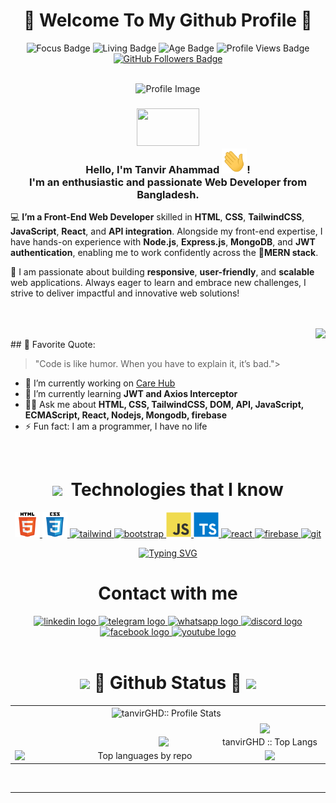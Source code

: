 <h1 align="center">💫 Welcome To My Github Profile 💫</h1>

<div align="center">
  <img src="https://img.shields.io/badge/focus-FullStack-critical" alt="Focus Badge" />
  <img src="https://img.shields.io/badge/living-Dhaka-3c9" alt="Living Badge" />
  <img src="https://img.shields.io/badge/age-22-blueviolet" alt="Age Badge" />
  <img src="https://komarev.com/ghpvc/?username=tanvirGHD&label=Profile%20views&color=0e75b6&style=flat" alt="Profile Views Badge" />
  <a href="https://github.com/tanvirGHD">
    <img src="https://img.shields.io/github/followers/tanvirGHD?label=Follow&style=social" alt="GitHub Followers Badge" />
  </a>
</div>
</br>

<p align="center">
  <img src="https://i.ibb.co/wNKHk33/tanvir-2.png" alt="Profile Image" width="full" />
</p>
<!-- === === === === === === === === === === === === === === -->
<!-- ✦✦✦ -->
<div>
  <h3 align="center">
    <!--Bd flag-->
    <img src="https://bestanimations.com/media/bangladesh/1932860375bangladesh-flag-waving-gif-animation-6.gif#.Y7aWtlAZZRY.link" width="100px" height="60px"/> 
    <br/> 
    Hello, I'm Tanvir Ahammad <img src="https://raw.githubusercontent.com/ABSphreak/ABSphreak/master/gifs/Hi.gif" width="40px" height="40px">! 
    <br/> 
    I'm an enthusiastic and passionate Web Developer from Bangladesh.
  </h3>

  <div align="left" text-align= "justify">

💻 **I’m a Front-End Web Developer** skilled in **HTML**, **CSS**, **TailwindCSS**, **JavaScript**, **React**, and **API integration**. Alongside my front-end expertise, I have hands-on experience with **Node.js**, **Express.js**, **MongoDB**, and **JWT authentication**, enabling me to work confidently across the **🎯MERN stack**.  

🚀 I am passionate about building **responsive**, **user-friendly**, and **scalable** web applications. Always eager to learn and embrace new challenges, I strive to deliver impactful and innovative web solutions!
  </div>
  <br />
<div>

<!-- === === === === === === === === === === === === === === -->

<br />

<!-- right side img -->
<img align='right' height='180'  src='https://user-images.githubusercontent.com/113727503/211640671-ad9fe273-eccd-472c-b563-aadbf7410b16.gif'>

<br />

<div>
<!-- left side section -->
## 📖 Favorite Quote:
  
> "Code is like humor. When you have to explain it, it’s bad."> 
- 🔭 I’m currently working on [Care Hub](https://carehub-peoject.web.app)
- 🎯 I’m currently learning **JWT and Axios Interceptor**
- 👨‍💻 Ask me about **HTML, CSS, TailwindCSS, DOM, API, JavaScript, ECMAScript, React, Nodejs, Mongodb,  firebase**
- ⚡ Fun fact: I am a programmer, I have no life
</div>

<!-- === === === === === === Technologies that I know === === === === === === === -->

<br/>

<h1 align="center">
  <img src = "https://media2.giphy.com/media/QssGEmpkyEOhBCb7e1/giphy.gif?cid=ecf05e47a0n3gi1bfqntqmob8g9aid1oyj2wr3ds3mg700bl&rid=giphy.gif" width='50'/>
  &nbsp;Technologies that I know
</h1>

<p align="center">
  <a href="https://www.w3.org/html/" target="_blank" rel="noreferrer"> 
  <img src="https://raw.githubusercontent.com/devicons/devicon/master/icons/html5/html5-original-wordmark.svg" alt="html5" width="40" height="40"/> 
  </a> 
  <a href="https://www.w3schools.com/css/" target="_blank" rel="noreferrer"> 
  <img src="https://raw.githubusercontent.com/devicons/devicon/master/icons/css3/css3-original-wordmark.svg" alt="css3" width="40" height="40"/> 
  </a> 
  <a href="https://tailwindcss.com/" target="_blank" rel="noreferrer"> 
  <img src="https://www.vectorlogo.zone/logos/tailwindcss/tailwindcss-icon.svg" alt="tailwind" width="40" height="40"/> 
  </a> 
  <a href="https://getbootstrap.com" target="_blank" rel="noreferrer"> 
  <img src="https://i.ibb.co/6BRCwLQ/bootstrap.png" alt="bootstrap" width="40" height="40"/> 
  </a> 
  <a href="https://developer.mozilla.org/en-US/docs/Web/JavaScript" target="_blank" rel="noreferrer"> 
  <img src="https://raw.githubusercontent.com/devicons/devicon/master/icons/javascript/javascript-original.svg" alt="javascript" width="40" height="40"/> 
  </a>
  <a href="https://www.typescriptlang.org/" target="_blank" rel="noreferrer"> 
  <img src="https://raw.githubusercontent.com/devicons/devicon/master/icons/typescript/typescript-original.svg" alt="typescript" width="40" height="40"/> 
  </a>
  <a href="https://reactjs.org/" target="_blank" rel="noreferrer"> 
  <img src="https://i.ibb.co/5xXVNVh/react.png" alt="react" width="40" height="40"/> 
  </a> 
  <a href="https://firebase.google.com/" target="_blank" rel="noreferrer"> 
  <img src="https://www.vectorlogo.zone/logos/firebase/firebase-icon.svg" alt="firebase" width="40" height="40"/> 
  </a>
  <a href="https://git-scm.com/" target="_blank" rel="noreferrer"> 
  <img src="https://www.vectorlogo.zone/logos/git-scm/git-scm-icon.svg" alt="git" width="40" height="40"/> 
  </a>
</p>

<!-- Technologies Slider -->
<p align="center">
  <a href="https://git.io/typing-svg">
    <img src="https://readme-typing-svg.demolab.com?font=Fira+Code&weight=600&duration=6000&pause=2000&center=true&vCenter=true&width=700&lines=HTML5+CSS3+JavaScript+Typescript+React+;ES6+Redux+React-Router+Context-API+Git+;Tailwind-CSS+Bootstrap-5+Styled-Components+SASS+MaterialUI;Firebase+Nodejs+ExpressJs+MongoDB+JWT;React-Native+NextJs+Gatsby+Heroku+Netlify" alt="Typing SVG" />
  </a>
</p>

<h1 align="center">
Contact with me 
  </h1>
<div align="center">
  <a href="https://www.linkedin.com/in/tanvir-ahammaddev/" target="_blank" rel="noreferrer">
    <img src="https://raw.githubusercontent.com/maurodesouza/profile-readme-generator/master/src/assets/icons/social/linkedin/default.svg" width="50" height="30" alt="linkedin logo" />
  </a>
  <a href="https://t.me/01744202104" target="_blank" rel="noreferrer">
    <img src="https://raw.githubusercontent.com/maurodesouza/profile-readme-generator/master/src/assets/icons/social/telegram/default.svg" width="50" height="30" alt="telegram logo" />
  </a>
  <a href="https://wa.me/8801744202104" target="_blank" rel="noreferrer">
    <img src="https://raw.githubusercontent.com/maurodesouza/profile-readme-generator/master/src/assets/icons/social/whatsapp/default.svg" width="50" height="30" alt="whatsapp logo" />
  </a>
  <a href="https://discord.com/users/tanvir9447" target="_blank" rel="noreferrer">
    <img src="https://raw.githubusercontent.com/maurodesouza/profile-readme-generator/master/src/assets/icons/social/discord/default.svg" width="50" height="30" alt="discord logo" />
  </a>
  <a href="https://www.facebook.com/tenvir.ahmed.372" target="_blank" rel="noreferrer">
    <img src="https://raw.githubusercontent.com/maurodesouza/profile-readme-generator/master/src/assets/icons/social/facebook/default.svg" width="50" height="30" alt="facebook logo" />
  </a>
  <a href="https://www.youtube.com/@Codinglorebd" target="_blank" rel="noreferrer">
    <img src="https://raw.githubusercontent.com/maurodesouza/profile-readme-generator/master/src/assets/icons/social/youtube/default.svg" width="50" height="30" alt="youtube logo" />
  </a>
</div>

<br/>
<!-- === === === === === === Github Status === === === === === === === === -->

<h1 align="center"><img src="https://media.giphy.com/media/WUlplcMpOCEmTGBtBW/giphy.gif" width="40"> 💝 Github Status 💝 <img src="https://media.giphy.com/media/WUlplcMpOCEmTGBtBW/giphy.gif" width="40"> </h1>

<div align="center">
  <table align="center" width="100%">
    <tr>
      <td colspan="1" align="center">
        <img
          width="400px"
          alt="tanvirGHD:: Profile Stats"
          src="https://github-readme-stats.vercel.app/api?username=tanvirGHD&theme=blue-green&amp;show_icons=true&amp;count_private=true&amp;hide_border=true"
        />
      </td>
      <td colspan="1" align="center">
      <img
          align="center"
          width="400px"
          src="http://github-profile-summary-cards.vercel.app/api/cards/profile-details?username=tanvirGHD&theme=blue_green"
          alt="Profile details" 
        />
      </td>
    </tr>
    <tr>
      <td colspan="2" align="center">
       <img
          align="center"
          width="70%"
          src="https://github-readme-streak-stats.herokuapp.com?user=tanvirGHD&theme=blue-green&hide_border=true"
        />
      </td>
    </tr>
    <tr>
     <td colspan="2">
       <div style="display: flex; justify-content: center; align-items: start;" justify="center" align="center">
         <img
            width="340px"
            alt="tanvirGHD :: Top Langs"
            src="https://github-readme-stats.vercel.app/api/top-langs/?username=tanvirGHD&langs_count=20&theme=blue-green&layout=compact&hide=html"
         />
        </div>
      </td>
    </tr>
    <tr>
      <td colspan="2">
        <div style="display: flex; justify-content: center;" align="center">
          <img src="http://github-profile-summary-cards.vercel.app/api/cards/repos-per-language?username=tanvirGHD&theme=blue_green" alt="Top languages by repo" width="400" />
          <img src="http://github-profile-summary-cards.vercel.app/api/cards/most-commit-language?username=tanvirGHD&theme=blue_green" alt="Top languages by commit" width="400" />
        </div>
      </td>
    </tr>
</table>
</div>

<br/>
<!-- === === === === === === Contribution Graph === === === === === === === === -->
<!-- <h1 align="center">♻️📈 Contribution Graph 📉♻️</h1> -->

<!-- [![Tanvir's github activity graph](https://github-readme-activity-graph.vercel.app/graph?username=tanvirGHD&theme=github-compact)](https://github.com/ashutosh00710/github-readme-activity-graph) -->

<hr>

